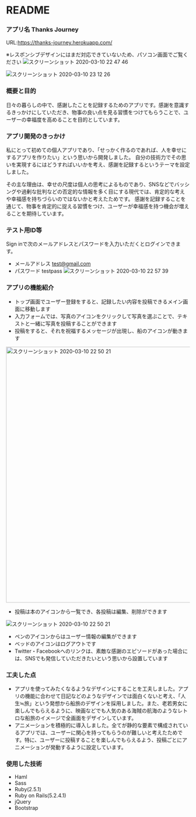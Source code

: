 # README

### アプリ名  Thanks Journey

  URL:https://thanks-journey.herokuapp.com/

  ※レスポンシブデザインにはまだ対応できていないため、パソコン画面でご覧ください
  ![スクリーンショット 2020-03-10 22 47 46](https://user-images.githubusercontent.com/59637985/76703931-d3e38200-6718-11ea-99f0-9ab14f15e576.png)

  ![スクリーンショット 2020-03-10 23 12 26](https://user-images.githubusercontent.com/59637985/76703939-e3fb6180-6718-11ea-8c09-a49db2119176.png)


### 概要と目的

  日々の暮らしの中で、感謝したことを記録するためのアプリです。感謝を意識するきっかけにしていただき、物事の良い点を見る習慣をつけてもらうことで、ユーザーの幸福度を高めることを目的としています。

### アプリ開発のきっかけ

  私にとって初めての個人アプリであり、「せっかく作るのであれば、人を幸せにするアプリを作りたい」という思いから開発しました。   自分の技術力でその思いを実現するにはどうすればいいかを考え、感謝を記録するというテーマを設定しました。

  その主な理由は、幸せの尺度は個人の思考によるものであり、SNSなどでバッシングや過剰な批判などの否定的な情報を多く目にする現代では、肯定的な考えや幸福感を持ちづらいのではないかと考えたためです。   感謝を記録することを通じて、物事を肯定的に捉える習慣をつけ、ユーザーが幸福感を持つ機会が増えることを期待しています。

### テスト用ID等

  Sign inで次のメールアドレスとパスワードを入力いただくとログインできます。
  - メールアドレス   test@gmail.com
  - パスワード   testpass
  ![スクリーンショット 2020-03-10 22 57 39](https://user-images.githubusercontent.com/59637985/76703947-f9708b80-6718-11ea-9420-dd46f1bbf0fe.png)


### アプリの機能紹介
   - トップ画面でユーザー登録をすると、記録したい内容を投稿できるメイン画面に移動します
   - 入力フォームでは、写真のアイコンをクリックして写真を選ぶことで、テキストと一緒に写真を投稿することができます
   - 投稿をすると、それを祝福するメッセージが出現し、船のアイコンが動きます

  <img width="700" alt="スクリーンショット 2020-03-10 22 50 21" src="https://user-images.githubusercontent.com/59637985/76320163-9d29f800-6323-11ea-94a2-b9a628a3f41f.gif">

   - 投稿は本のアイコンから一覧でき、各投稿は編集、削除ができます

  ![スクリーンショット 2020-03-10 22 50 21](https://user-images.githubusercontent.com/59637985/76703952-01303000-6719-11ea-90a2-89ccf536ecef.png)

   - ペンのアイコンからはユーザー情報の編集ができます
   - ベッドのアイコンはログアウトです
   - Twitter・Facebookへのリンクは、素敵な感謝のエピソードがあった場合には、SNSでも発信していただきたいという思いから設置しています

### 工夫した点
   - アプリを使ってみたくなるようなデザインにすることを工夫しました。アプリの機能に合わせて日記などのようなデザインでは面白くないと考え、「人生≒旅」という発想から船旅のデザインを採用しました。また、老若男女に楽しんでもらえるように、映画などでも人気のある海賊の航海のようなレトロな船旅のイメージで全画面をデザインしています。
   - アニメーションを積極的に導入しました。全てが静的な要素で構成されているアプリでは、ユーザーに関心を持ってもらうのが難しいと考えたためです。特に、ユーザーに投稿することを楽しんでもらえるよう、投稿ごとにアニメーションが発動するように設定しています。

### 使用した技術
   - Haml
   - Sass
   - Ruby(2.5.1)
   - Ruby on Rails(5.2.4.1)
   - jQuery
   - Bootstrap
